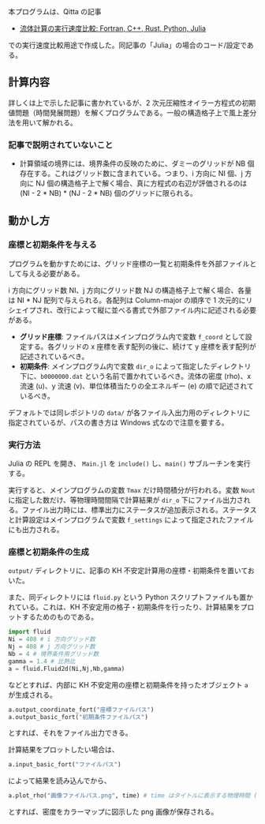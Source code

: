 本プログラムは、Qitta の記事

+ [流体計算の実行速度比較: Fortran, C++, Rust, Python, Julia](https://qiita.com/shigunodo/items/d693dc03323f9a205bb9)

での実行速度比較用途で作成した。同記事の「Julia」の場合のコード/設定である。 

## 計算内容

詳しくは上で示した記事に書かれているが、2 次元圧縮性オイラー方程式の初期値問題（時間発展問題）を解くプログラムである。一般の構造格子上で風上差分法を用いて解かれる。

### 記事で説明されていないこと

+ 計算領域の境界には、境界条件の反映のために、ダミーのグリッドが NB 個存在する。これはグリッド数に含まれている。つまり、i 方向に NI 個、j 方向に NJ 個の構造格子上で解く場合、真に方程式の右辺が評価されるのは (NI - 2 \* NB) \* (NJ - 2 \* NB) 個のグリッドに限られる。

## 動かし方

### 座標と初期条件を与える

プログラムを動かすためには、グリッド座標の一覧と初期条件を外部ファイルとして与える必要がある。

i 方向にグリッド数 NI、j 方向にグリッド数 NJ の構造格子上で解く場合、各量は NI \* NJ 配列で与えられる。各配列は Column-major の順序で 1 次元的にリシェイプされ、改行によって縦に並べる書式で外部ファイル内に記述される必要がある。

+ **グリッド座標**: ファイルパスはメインプログラム内で変数 ``f_coord`` として設定する。各グリッドの x 座標を表す配列の後に、続けて y 座標を表す配列が記述されているべき。
+ **初期条件**: メインプログラム内で変数 ``dir_o`` によって指定したディレクトリ下に、``b0000000.dat`` という名前で置かれているべき。流体の密度 (rho)、x 流速 (u)、y 流速 (v)、単位体積当たりの全エネルギー (e) の順で記述されているべき。

デフォルトでは同レポジトリの ``data/`` が各ファイル入出力用のディレクトリに指定されているが、パスの書き方は Windows 式なので注意を要する。

### 実行方法

Julia の REPL を開き、 ``Main.jl`` を ``include()`` し、``main()`` サブルーチンを実行する。

実行すると、メインプログラムの変数 ``Tmax`` だけ時間積分が行われる。変数 ``Nout`` に指定した数だけ、等物理時間間隔で計算結果が ``dir_o`` 下にファイル出力される。ファイル出力時には、標準出力にステータスが追加表示される。ステータスと計算設定はメインプログラムで変数 ``f_settings`` によって指定されたファイルにも出力される。

### 座標と初期条件の生成

``output/`` ディレクトリに、記事の KH 不安定計算用の座標・初期条件を置いておいた。

また、同ディレクトリには ``fluid.py`` という Python スクリプトファイルも置かれている。これは、KH 不安定用の格子・初期条件を行ったり、計算結果をプロットするためのものである。

```Python
import fluid
Ni = 408 # i 方向グリッド数
Nj = 408 # j 方向グリッド数
Nb = 4 # 境界条件用グリッド数
gamma = 1.4 # 比熱比
a = fluid.Fluid2d(Ni,Nj,Nb,gamma)
```

などとすれば、内部に KH 不安定用の座標と初期条件を持ったオブジェクト ``a`` が生成される。

```Python
a.output_coordinate_fort("座標ファイルパス")
a.output_basic_fort("初期条件ファイルパス")
```

とすれば、それをファイル出力できる。

計算結果をプロットしたい場合は、

```Python
a.input_basic_fort("ファイルパス")
```

によって結果を読み込んでから、

```Python
a.plot_rho("画像ファイルパス.png", time) # time はタイトルに表示する物理時間 (実数)
```

とすれば、密度をカラーマップに図示した png 画像が保存される。